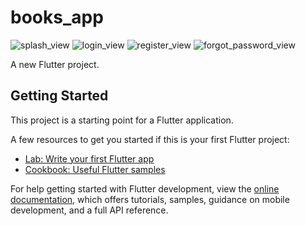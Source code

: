 # books_app
![splash_view](https://github.com/user-attachments/assets/a09de6ac-b519-4e22-925e-77bfee94d7bb)
![login_view](https://github.com/user-attachments/assets/b5c8f093-5b28-443f-982f-f0d80d959821)
![register_view](https://github.com/user-attachments/assets/7d9f0897-340b-410c-b172-29bb6926e23f)
![forgot_password_view](https://github.com/user-attachments/assets/fe95fa3a-d6ab-45df-b620-efcaf27f40b6)


A new Flutter project.

## Getting Started

This project is a starting point for a Flutter application.

A few resources to get you started if this is your first Flutter project:

- [Lab: Write your first Flutter app](https://docs.flutter.dev/get-started/codelab)
- [Cookbook: Useful Flutter samples](https://docs.flutter.dev/cookbook)

For help getting started with Flutter development, view the
[online documentation](https://docs.flutter.dev/), which offers tutorials,
samples, guidance on mobile development, and a full API reference.
